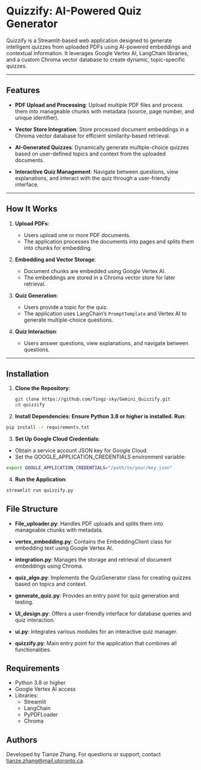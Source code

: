 # Quizzify: AI-Powered Quiz Generator

Quizzify is a Streamlit-based web application designed to generate intelligent quizzes from uploaded PDFs using AI-powered embeddings and contextual information. It leverages Google Vertex AI, LangChain libraries, and a custom Chroma vector database to create dynamic, topic-specific quizzes.

---

## Features

- **PDF Upload and Processing**: 
  Upload multiple PDF files and process them into manageable chunks with metadata (source, page number, and unique identifier).

- **Vector Store Integration**:
  Store processed document embeddings in a Chroma vector database for efficient similarity-based retrieval.

- **AI-Generated Quizzes**:
  Dynamically generate multiple-choice quizzes based on user-defined topics and context from the uploaded documents.

- **Interactive Quiz Management**:
  Navigate between questions, view explanations, and interact with the quiz through a user-friendly interface.

---

## How It Works

1. **Upload PDFs**:
   - Users upload one or more PDF documents.
   - The application processes the documents into pages and splits them into chunks for embedding.

2. **Embedding and Vector Storage**:
   - Document chunks are embedded using Google Vertex AI.
   - The embeddings are stored in a Chroma vector store for later retrieval.

3. **Quiz Generation**:
   - Users provide a topic for the quiz.
   - The application uses LangChain’s `PromptTemplate` and Vertex AI to generate multiple-choice questions.

4. **Quiz Interaction**:
   - Users answer questions, view explanations, and navigate between questions.

---

## Installation

1. **Clone the Repository**:
   ```bash
   git clone https://github.com/Tingz-sky/Gemini_Quizzify.git
   cd quizzify
   ```
   
2. **Install Dependencies: Ensure Python 3.8 or higher is installed. Run**:
  ```bash
  pip install -r requirements.txt
  ```

3. **Set Up Google Cloud Credentials**:
- Obtain a service account JSON key for Google Cloud.
- Set the GOOGLE_APPLICATION_CREDENTIALS environment variable:
```bash
export GOOGLE_APPLICATION_CREDENTIALS="/path/to/your/key.json"
```
4. **Run the Application**:
```bash
streamlit run quizzify.py
```

## File Structure
- **File_uploader.py**: Handles PDF uploads and splits them into manageable chunks with metadata.

- **vertex_embedding.py**: Contains the EmbeddingClient class for embedding text using Google Vertex AI.

- **integration.py**: Manages the storage and retrieval of document embeddings using Chroma.

- **quiz_algo.py**: Implements the QuizGenerator class for creating quizzes based on topics and context.

- **generate_quiz.py**: Provides an entry point for quiz generation and testing.

- **UI_design.py**: Offers a user-friendly interface for database queries and quiz interaction.

- **ui.py**: Integrates various modules for an interactive quiz manager.

- **quizzify.py**: Main entry point for the application that combines all functionalities.

## Requirements
- Python 3.8 or higher
- Google Vertex AI access
- Libraries:
    - Streamlit
    - LangChain
    - PyPDFLoader
    - Chroma
## Authors
Developed by Tianze Zhang. For questions or support, contact tianze.zhang@mail.utoronto.ca.
